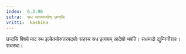 ```yaml
---
index:  6.3.96
sutra:  सध मादस्थयोश् छन्दसि
vritti:  kashika 
---
```


छन्दसि विषये माद स्थ इत्येतयोरुत्तरपदयोः सहस्य सध इत्ययम् आदेशो भवति। सधमादो द्युम्निनीरापः। सधस्था।

